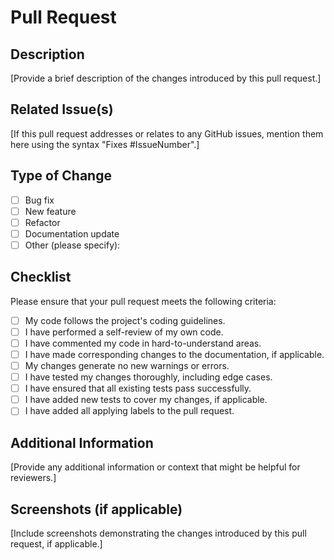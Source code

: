 # Pull Request

## Description
[Provide a brief description of the changes introduced by this pull request.]

## Related Issue(s)
[If this pull request addresses or relates to any GitHub issues, mention them here using the syntax "Fixes #IssueNumber".]

<!-- If you want to check checkboxes, place an 'x' inside the brackets -->

## Type of Change
- [ ] Bug fix
- [ ] New feature
- [ ] Refactor
- [ ] Documentation update
- [ ] Other (please specify):

## Checklist
Please ensure that your pull request meets the following criteria:

- [ ] My code follows the project's coding guidelines.
- [ ] I have performed a self-review of my own code.
- [ ] I have commented my code in hard-to-understand areas.
- [ ] I have made corresponding changes to the documentation, if applicable.
- [ ] My changes generate no new warnings or errors.
- [ ] I have tested my changes thoroughly, including edge cases.
- [ ] I have ensured that all existing tests pass successfully.
- [ ] I have added new tests to cover my changes, if applicable.
- [ ] I have added all applying labels to the pull request.

## Additional Information
[Provide any additional information or context that might be helpful for reviewers.]

## Screenshots (if applicable)
[Include screenshots demonstrating the changes introduced by this pull request, if applicable.]
